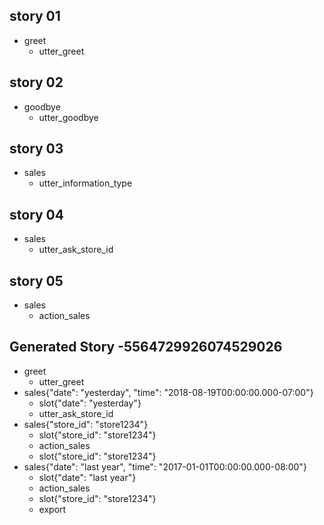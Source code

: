 ## story 01
* greet
	- utter_greet

## story 02
* goodbye
	- utter_goodbye
	
## story 03
* sales
	- utter_information_type
	
## story 04
* sales
	- utter_ask_store_id
	
## story 05
* sales
	- action_sales

## Generated Story -5564729926074529026
* greet
    - utter_greet
* sales{"date": "yesterday", "time": "2018-08-19T00:00:00.000-07:00"}
    - slot{"date": "yesterday"}
    - utter_ask_store_id
* sales{"store_id": "store1234"}
    - slot{"store_id": "store1234"}
    - action_sales
    - slot{"store_id": "store1234"}
* sales{"date": "last year", "time": "2017-01-01T00:00:00.000-08:00"}
    - slot{"date": "last year"}
    - action_sales
    - slot{"store_id": "store1234"}
    - export


	